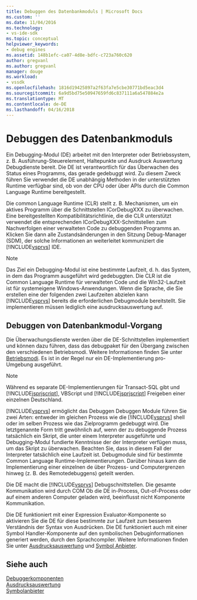 ```yaml
---
title: Debuggen des Datenbankmoduls | Microsoft Docs
ms.custom: ''
ms.date: 11/04/2016
ms.technology:
- vs-ide-sdk
ms.topic: conceptual
helpviewer_keywords:
- debug engines
ms.assetid: 148b1efc-ca07-4d8e-bdfc-c723a760c620
author: gregvanl
ms.author: gregvanl
manager: douge
ms.workload:
- vssdk
ms.openlocfilehash: 1816d19425897a2f63fa7e5cbe30771bd5eac3d4
ms.sourcegitcommit: 6a9d5bd75e50947659fd6c837111a6a547884e2a
ms.translationtype: MT
ms.contentlocale: de-DE
ms.lasthandoff: 04/16/2018
---
```

# <a name="debug-engine"></a>Debuggen des Datenbankmoduls
Ein Debugging-Modul (DE) arbeitet mit den Interpreter oder Betriebssystem, z. B. Ausführung-Steuerelement, Haltepunkte und Ausdruck Auswertung Debugdienste bereit. Die DE ist verantwortlich für das Überwachen des Status eines Programms, das gerade gedebuggt wird. Zu diesem Zweck führen Sie verwendet die DE unabhängig Methoden in der unterstützten Runtime verfügbar sind, ob von der CPU oder über APIs durch die Common Language Runtime bereitgestellt.  
  
 Die common Language Runtime (CLR) stellt z. B. Mechanismen, um ein aktives Programm über die Schnittstellen ICorDebugXXX zu überwachen. Eine bereitgestellten Kompatibilitätsrichtlinie, die die CLR unterstützt verwendet die entsprechenden ICorDebugXXX-Schnittstellen zum Nachverfolgen einer verwalteten Code zu debuggenden Programms an. Klicken Sie dann alle Zustandsänderungen in den Sitzung Debug-Manager (SDM), der solche Informationen an weiterleitet kommuniziert die [!INCLUDE[vsprvs](../../code-quality/includes/vsprvs_md.md)] IDE.  
  
> [!NOTE]
>  Das Ziel ein Debugging-Modul ist eine bestimmte Laufzeit, d. h. das System, in dem das Programm ausgeführt wird gedebuggten. Die CLR ist die Common Language Runtime für verwalteten Code und die Win32-Laufzeit ist für systemeigene Windows-Anwendungen. Wenn die Sprache, die Sie erstellen eine der folgenden zwei Laufzeiten abzielen kann [!INCLUDE[vsprvs](../../code-quality/includes/vsprvs_md.md)] bereits die erforderlichen Debugmodule bereitstellt. Sie implementieren müssen lediglich eine ausdrucksauswertung auf.  
  
## <a name="debug-engine-operation"></a>Debuggen von Datenbankmodul-Vorgang  
 Die Überwachungsdienste werden über die DE-Schnittstellen implementiert und können dazu führen, dass das debugpaket für den Übergang zwischen den verschiedenen Betriebsmodi. Weitere Informationen finden Sie unter [Betriebsmodi](../../extensibility/debugger/operational-modes.md). Es ist in der Regel nur ein DE-Implementierung pro-Umgebung ausgeführt.  
  
> [!NOTE]
>  Während es separate DE-Implementierungen für Transact-SQL gibt und [!INCLUDE[jsprjscript](../../debugger/debug-interface-access/includes/jsprjscript_md.md)], VBScript und [!INCLUDE[jsprjscript](../../debugger/debug-interface-access/includes/jsprjscript_md.md)] Freigeben einer einzelnen Deutschland.  
  
 [!INCLUDE[vsprvs](../../code-quality/includes/vsprvs_md.md)] ermöglicht das Debuggen Debuggen Module führen Sie zwei Arten: entweder im gleichen Prozess wie die [!INCLUDE[vsprvs](../../code-quality/includes/vsprvs_md.md)] shell oder im selben Prozess wie das Zielprogramm gedebuggt wird. Die letztgenannte Form tritt gewöhnlich auf, wenn der zu debuggende Prozess tatsächlich ein Skript, die unter einem Interpreter ausgeführte und Debugging-Modul fundierte Kenntnisse der der Interpreter verfügen muss, um das Skript zu überwachen. Beachten Sie, dass in diesem Fall der Interpreter tatsächlich eine Laufzeit ist. Debugmodule sind für bestimmte Common Language Runtime-Implementierungen. Darüber hinaus kann die Implementierung einer einzelnen de über Prozess- und Computergrenzen hinweg (z. B. des Remotedebuggens) geteilt werden.  
  
 Die DE macht die [!INCLUDE[vsprvs](../../code-quality/includes/vsprvs_md.md)] Debugschnittstellen. Die gesamte Kommunikation wird durch COM Ob die DE in-Process, Out-of-Process oder auf einem anderen Computer geladen wird, beeinflusst nicht Komponente Kommunikation.  
  
 Die DE funktioniert mit einer Expression Evaluator-Komponente so aktivieren Sie die DE für diese bestimmte zur Laufzeit zum besseren Verständnis der Syntax von Ausdrücken. Die DE funktioniert auch mit einer Symbol Handler-Komponente auf den symbolischen Debuginformationen generiert werden, durch den Sprachcompiler. Weitere Informationen finden Sie unter [Ausdrucksauswertung](../../extensibility/debugger/expression-evaluator.md) und [Symbol Anbieter](../../extensibility/debugger/symbol-provider.md).  
  
## <a name="see-also"></a>Siehe auch  
 [Debuggerkomponenten](../../extensibility/debugger/debugger-components.md)   
 [Ausdrucksauswertung](../../extensibility/debugger/expression-evaluator.md)   
 [Symbolanbieter](../../extensibility/debugger/symbol-provider.md)